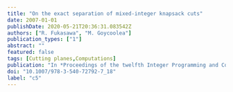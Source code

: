 ```yaml
---
title: "On the exact separation of mixed-integer knapsack cuts"
date: 2007-01-01
publishDate: 2020-05-21T20:36:31.083542Z
authors: ["R. Fukasawa", "M. Goycoolea"]
publication_types: ["1"]
abstract: ""
featured: false
tags: [Cutting planes,Computations]
publication: "In *Proceedings of the twelfth Integer Programming and Combinatorial Optimization conference IPCO'07, Ithaca, NY. Lecture Notes in Computer Science* vol 4513, pp.225-239, 2007" 
doi: "10.1007/978-3-540-72792-7_18"
label: "c5"
---
```


